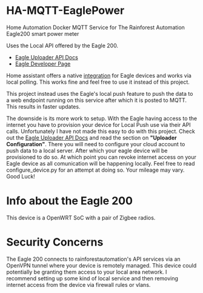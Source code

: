 # HA-MQTT-EaglePower
Home Automation Docker MQTT Service for The Rainforest Automation Eagle200 smart power meter

Uses the Local API offered by the Eagle 200. 
* [Eagle Uploader API Docs](https://rainforestautomation.com/wp-content/uploads/2020/01/EAGLE-Uploader-Specification-v2.5.pdf) 
* [Eagle Developer Page](https://www.rainforestautomation.com/support/developer/)

Home assistant offers a native [integration](https://www.home-assistant.io/integrations/rainforest_eagle/) for Eagle devices and works via local polling.
This works fine and feel free to use it instead of this project.

This project instead uses the Eagle's local push feature to push the data to a web endpoint running on this service 
after which it is posted to MQTT. This results in faster updates.

The downside is its more work to setup. With the Eagle having access to the internet you have to provision your device for Local Push use via their API calls.
Unfortunately I have not made this easy to do with this project. Check out the [Eagle Uploader API Docs](https://rainforestautomation.com/wp-content/uploads/2020/01/EAGLE-Uploader-Specification-v2.5.pdf) and read the section 
on **"Uploader Configuration"**. There you will need to configure your cloud account to push data to a local server. After which 
your eagle device will be provisioned to do so. At which point you can revoke internet access on your Eagle device as all comunication
will be happening locally. Feel free to read configure_device.py for an attempt at doing so. Your mileage may vary. Good Luck!

# Info about the Eagle 200
This device is a OpenWRT SoC with a pair of Zigbee radios.

# Security Concerns
The Eagle 200 connects to rainforestautomation's API services via an OpenVPN tunnel where your device is remotely managed. This device could potentially 
be granting them access to your local area network. I recommend setting up some kind of local service and then 
removing internet access from the device via firewall rules or vlans.